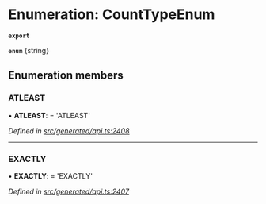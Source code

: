 # Enumeration: CountTypeEnum

**`export`** 

**`enum`** {string}

## Enumeration members

###  ATLEAST

• **ATLEAST**: =  <any> 'ATLEAST'

*Defined in [src/generated/api.ts:2408](https://github.com/mailslurp/mailslurp-client-ts-js/blob/c5d4ad1/src/generated/api.ts#L2408)*

___

###  EXACTLY

• **EXACTLY**: =  <any> 'EXACTLY'

*Defined in [src/generated/api.ts:2407](https://github.com/mailslurp/mailslurp-client-ts-js/blob/c5d4ad1/src/generated/api.ts#L2407)*
